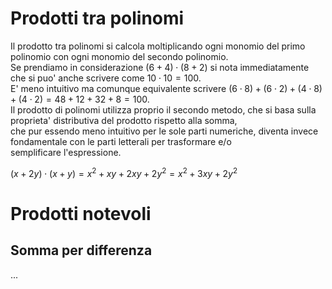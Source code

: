 # Prodotti tra polinomi  

Il prodotto tra polinomi si calcola moltiplicando ogni monomio del primo polinomio con ogni monomio del secondo polinomio.  
Se prendiamo in considerazione $(6 + 4) \cdot (8 + 2)$ si nota immediatamente che si puo' anche scrivere come $10 \cdot 10 = 100$.  
E' meno intuitivo ma comunque equivalente scrivere $(6 \cdot 8) + (6 \cdot 2) + (4 \cdot 8) + (4 \cdot 2) = 48 + 12 + 32 + 8 = 100$.  
Il prodotto di polinomi utilizza proprio il secondo metodo, che si basa sulla proprieta' distributiva del prodotto rispetto alla somma,  
che pur essendo meno intuitivo per le sole parti numeriche, diventa invece fondamentale con le parti letterali per trasformare e/o  
semplificare l'espressione.  

$(x + 2y) \cdot (x + y) = x^2 + xy + 2xy + 2y^2 = x^2 + 3xy + 2y^2$  


# Prodotti notevoli  

## Somma per differenza  

...
